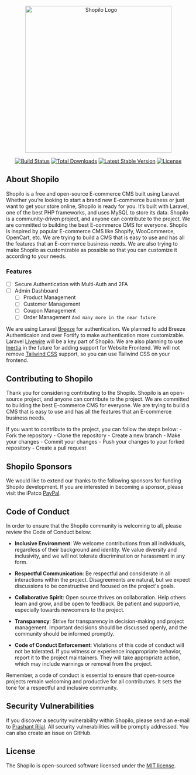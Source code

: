 <p align="center"><a href="https://shopilo.io" target="_blank"><img src="https://raw.githubusercontent.com/laravel/art/master/logo-lockup/5%20SVG/2%20CMYK/1%20Full%20Color/laravel-logolockup-cmyk-red.svg" width="400" alt="Shopilo Logo"></a></p>

<p align="center">
<a href="https://github.com/shopilo/framework/actions"><img src="https://github.com/shopilo/framework/workflows/tests/badge.svg" alt="Build Status"></a>
<a href="https://packagist.org/packages/shopilo/framework"><img src="https://img.shields.io/packagist/dt/shopilo/framework" alt="Total Downloads"></a>
<a href="https://packagist.org/packages/shopilo/framework"><img src="https://img.shields.io/packagist/v/shopilo/framework" alt="Latest Stable Version"></a>
<a href="https://packagist.org/packages/shopilo/framework"><img src="https://img.shields.io/packagist/l/shopilo/framework" alt="License"></a>
</p>

## About Shopilo

Shopilo is a free and open-source E-commerce CMS built using Laravel. Whether you’re looking to start a brand new E-commerce business or just want to get your store online, Shopilo is ready for you. It’s built with Laravel, one of the best PHP frameworks, and uses MySQL to store its data. Shopilo is a community-driven project, and anyone can contribute to the project. We are committed to building the best E-commerce CMS for everyone. Shopilo is inspired by popular E-commerce CMS like Shopify, WooCommerce, OpenCart, etc. We are trying to build a CMS that is easy to use and has all the features that an E-commerce business needs. We are also trying to make Shopilo as customizable as possible so that you can customize it according to your needs.

### Features
<!-- Add checkbox list but only readonly -->
- [ ] Secure Authentication with Multi-Auth and 2FA
- [ ] Admin Dashboard
    - [ ] Product Management
    - [ ] Customer Management
    - [ ] Coupon Management
    - [ ] Order Management
    `And many more in the near future`

We are using Laravel [Breeze](https://laravel.com/docs/breeze) for authentication. We planned to add Breeze Authenticaion and over Fortify to make authentication more customizable. Laravel [Livewire](https://laravel-livewire.com) will be a key part of Shopilo. We are also planning to use [Inertia](https://inertiajs.com) in the future for adding support for Website Frontend. We will not remove [Tailwind CSS](https://tailwindcss.com) support, so you can use Tailwind CSS on your frontend.

## Contributing to Shopilo

Thank you for considering contributing to the Shopilo. Shopilo is an open-source project, and anyone can contribute to the project. We are committed to building the best E-commerce CMS for everyone. We are trying to build a CMS that is easy to use and has all the features that an E-commerce business needs.

If you want to contribute to the project, you can follow the steps below:
    - Fork the repository
    - Clone the repository
    - Create a new branch
    - Make your changes
    - Commit your changes
    - Push your changes to your forked repository
    - Create a pull request

## Shopilo Sponsors

We would like to extend our thanks to the following sponsors for funding Shopilo development. If you are interested in becoming a sponsor, please visit the iPatco [PayPal](https://paypal.me/ipatco).

## Code of Conduct

In order to ensure that the Shopilo community is welcoming to all, please review the Code of Conduct below:

- **Inclusive Environment**: We welcome contributions from all individuals, regardless of their background and identity. We value diversity and inclusivity, and we will not tolerate discrimination or harassment in any form.

- **Respectful Communication**: Be respectful and considerate in all interactions within the project. Disagreements are natural, but we expect discussions to be constructive and focused on the project's goals.

- **Collaborative Spirit**: Open source thrives on collaboration. Help others learn and grow, and be open to feedback. Be patient and supportive, especially towards newcomers to the project.

- **Transparency**: Strive for transparency in decision-making and project management. Important decisions should be discussed openly, and the community should be informed promptly.

- **Code of Conduct Enforcement**: Violations of this code of conduct will not be tolerated. If you witness or experience inappropriate behavior, report it to the project maintainers. They will take appropriate action, which may include warnings or removal from the project.

Remember, a code of conduct is essential to ensure that open-source projects remain welcoming and productive for all contributors. It sets the tone for a respectful and inclusive community.

## Security Vulnerabilities

If you discover a security vulnerability within Shopilo, please send an e-mail to [Prashant Rijal](mailto:prashant@rijal.me). All security vulnerabilities will be promptly addressed. You can also create an issue on GitHub.

## License

The Shopilo is open-sourced software licensed under the [MIT license](https://opensource.org/licenses/MIT).
